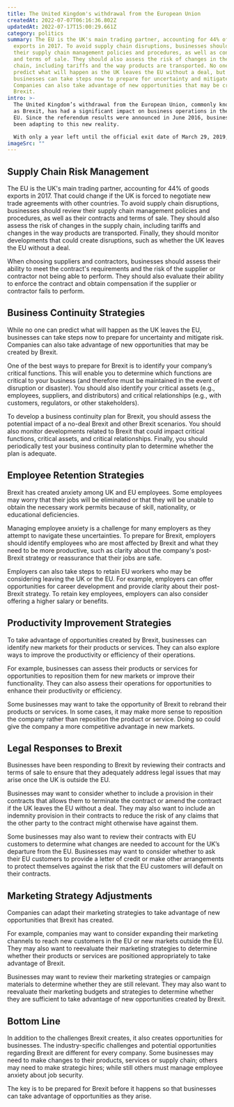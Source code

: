 ```yaml
---
title: The United Kingdom's withdrawal from the European Union
createdAt: 2022-07-07T06:16:36.802Z
updatedAt: 2022-07-17T15:00:29.661Z
category: politics
summary: The EU is the UK's main trading partner, accounting for 44% of goods
  exports in 2017. To avoid supply chain disruptions, businesses should review
  their supply chain management policies and procedures, as well as contracts
  and terms of sale. They should also assess the risk of changes in the supply
  chain, including tariffs and the way products are transported. No one can
  predict what will happen as the UK leaves the EU without a deal, but
  businesses can take steps now to prepare for uncertainty and mitigate risk.
  Companies can also take advantage of new opportunities that may be created by
  Brexit.
intro: >-
  The United Kingdom’s withdrawal from the European Union, commonly known
  as Brexit, has had a significant impact on business operations in the UK and
  EU. Since the referendum results were announced in June 2016, businesses have
  been adapting to this new reality.

  With only a year left until the official exit date of March 29, 2019, many companies are taking action now to mitigate risks and take advantage of opportunities. The industry-specific challenges and potential opportunities regarding Brexit are different for every company. Some businesses may need to make changes to their products, services or supply chain; others may need to make strategic hires; while still others must manage employee anxiety about job security.
imageSrc: ""
---
```


## Supply Chain Risk Management

The EU is the UK's main trading partner, accounting for 44% of goods exports in 2017. That could change if the UK is forced to negotiate new trade agreements with other countries. To avoid supply chain disruptions, businesses should review their supply chain management policies and procedures, as well as their contracts and terms of sale. They should also assess the risk of changes in the supply chain, including tariffs and changes in the way products are transported. Finally, they should monitor developments that could create disruptions, such as whether the UK leaves the EU without a deal.

When choosing suppliers and contractors, businesses should assess their ability to meet the contract's requirements and the risk of the supplier or contractor not being able to perform. They should also evaluate their ability to enforce the contract and obtain compensation if the supplier or contractor fails to perform.

## Business Continuity Strategies

While no one can predict what will happen as the UK leaves the EU, businesses can take steps now to prepare for uncertainty and mitigate risk. Companies can also take advantage of new opportunities that may be created by Brexit.

One of the best ways to prepare for Brexit is to identify your company’s critical functions. This will enable you to determine which functions are critical to your business (and therefore must be maintained in the event of disruption or disaster). You should also identify your critical assets (e.g., employees, suppliers, and distributors) and critical relationships (e.g., with customers, regulators, or other stakeholders).

To develop a business continuity plan for Brexit, you should assess the potential impact of a no-deal Brexit and other Brexit scenarios. You should also monitor developments related to Brexit that could impact critical functions, critical assets, and critical relationships. Finally, you should periodically test your business continuity plan to determine whether the plan is adequate.

## Employee Retention Strategies

Brexit has created anxiety among UK and EU employees. Some employees may worry that their jobs will be eliminated or that they will be unable to obtain the necessary work permits because of skill, nationality, or educational deficiencies.

Managing employee anxiety is a challenge for many employers as they attempt to navigate these uncertainties. To prepare for Brexit, employers should identify employees who are most affected by Brexit and what they need to be more productive, such as clarity about the company's post-Brexit strategy or reassurance that their jobs are safe.

Employers can also take steps to retain EU workers who may be considering leaving the UK or the EU. For example, employers can offer opportunities for career development and provide clarity about their post-Brexit strategy. To retain key employees, employers can also consider offering a higher salary or benefits.

## Productivity Improvement Strategies

To take advantage of opportunities created by Brexit, businesses can identify new markets for their products or services. They can also explore ways to improve the productivity or efficiency of their operations.

For example, businesses can assess their products or services for opportunities to reposition them for new markets or improve their functionality. They can also assess their operations for opportunities to enhance their productivity or efficiency.

Some businesses may want to take the opportunity of Brexit to rebrand their products or services. In some cases, it may make more sense to reposition the company rather than reposition the product or service. Doing so could give the company a more competitive advantage in new markets.

## Legal Responses to Brexit

Businesses have been responding to Brexit by reviewing their contracts and terms of sale to ensure that they adequately address legal issues that may arise once the UK is outside the EU.

Businesses may want to consider whether to include a provision in their contracts that allows them to terminate the contract or amend the contract if the UK leaves the EU without a deal. They may also want to include an indemnity provision in their contracts to reduce the risk of any claims that the other party to the contract might otherwise have against them.

Some businesses may also want to review their contracts with EU customers to determine what changes are needed to account for the UK’s departure from the EU. Businesses may want to consider whether to ask their EU customers to provide a letter of credit or make other arrangements to protect themselves against the risk that the EU customers will default on their contracts.

## Marketing Strategy Adjustments

Companies can adapt their marketing strategies to take advantage of new opportunities that Brexit has created.

For example, companies may want to consider expanding their marketing channels to reach new customers in the EU or new markets outside the EU. They may also want to reevaluate their marketing strategies to determine whether their products or services are positioned appropriately to take advantage of Brexit.

Businesses may want to review their marketing strategies or campaign materials to determine whether they are still relevant. They may also want to reevaluate their marketing budgets and strategies to determine whether they are sufficient to take advantage of new opportunities created by Brexit.

## Bottom Line

In addition to the challenges Brexit creates, it also creates opportunities for businesses. The industry-specific challenges and potential opportunities regarding Brexit are different for every company. Some businesses may need to make changes to their products, services or supply chain; others may need to make strategic hires; while still others must manage employee anxiety about job security.

The key is to be prepared for Brexit before it happens so that businesses can take advantage of opportunities as they arise.
